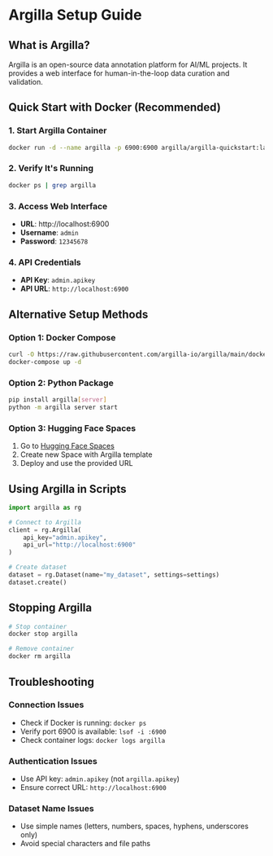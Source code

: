 # Argilla Setup Guide

## What is Argilla?
Argilla is an open-source data annotation platform for AI/ML projects. It provides a web interface for human-in-the-loop data curation and validation.

## Quick Start with Docker (Recommended)

### 1. Start Argilla Container
```bash
docker run -d --name argilla -p 6900:6900 argilla/argilla-quickstart:latest
```

### 2. Verify It's Running
```bash
docker ps | grep argilla
```

### 3. Access Web Interface
- **URL**: http://localhost:6900
- **Username**: `admin`
- **Password**: `12345678`

### 4. API Credentials
- **API Key**: `admin.apikey`
- **API URL**: `http://localhost:6900`

## Alternative Setup Methods

### Option 1: Docker Compose
```bash
curl -O https://raw.githubusercontent.com/argilla-io/argilla/main/docker/docker-compose.yaml
docker-compose up -d
```

### Option 2: Python Package
```bash
pip install argilla[server]
python -m argilla server start
```

### Option 3: Hugging Face Spaces
1. Go to [Hugging Face Spaces](https://huggingface.co/spaces)
2. Create new Space with Argilla template
3. Deploy and use the provided URL

## Using Argilla in Scripts

```python
import argilla as rg

# Connect to Argilla
client = rg.Argilla(
    api_key="admin.apikey", 
    api_url="http://localhost:6900"
)

# Create dataset
dataset = rg.Dataset(name="my_dataset", settings=settings)
dataset.create()
```

## Stopping Argilla

```bash
# Stop container
docker stop argilla

# Remove container
docker rm argilla
```

## Troubleshooting

### Connection Issues
- Check if Docker is running: `docker ps`
- Verify port 6900 is available: `lsof -i :6900`
- Check container logs: `docker logs argilla`

### Authentication Issues
- Use API key: `admin.apikey` (not `argilla.apikey`)
- Ensure correct URL: `http://localhost:6900`

### Dataset Name Issues
- Use simple names (letters, numbers, spaces, hyphens, underscores only)
- Avoid special characters and file paths
